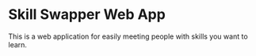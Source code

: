# Skill Swapper Web App
This is a web application for easily meeting people with skills you want to learn.
